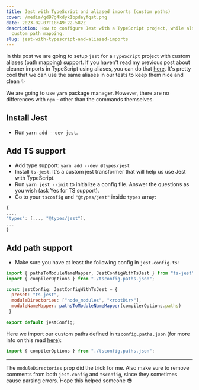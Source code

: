 ```yaml
---
title: Jest with TypeScript and aliased imports (custom paths)
cover: /media/gd97g4kdyk1bpdeyfqst.png
date: 2023-02-07T18:49:22.582Z
description: How to configure Jest with a TypeScript project, while also using
  custom path mapping.
slug: jest-with-typescript-and-aliased-imports
---
```

In this post we are going to setup `jest` for a `TypeScript` project with custom aliases (path mapping) support. If you haven't read my previous post about cleaner imports in TypeScript using aliases, you can do that [here](https://blog.manos-liakos.dev/cleaner-imports-with-aliases-in-react-typescript/). It's pretty cool that we can use the same aliases in our tests to keep them nice and clean ✨

We are going to use `yarn` package manager. However, there are no differences with `npm` - other than the commands themselves.

## Install Jest
- Run `yarn add --dev jest`.

## Add TS support
- Add type support: `yarn add --dev @types/jest`
- Install `ts-jest`. It's a custom jest transformer that will help us use Jest with TypeScript.
- Run `yarn jest --init` to initialize a config file. Answer the questions as you wish (ask Yes for TS support).
- Go to your `tsconfig` and `"@types/jest"` inside `types` array:

```js
{
...,
"types": [..., "@types/jest"],
...
}
```

## Add path support

- Make sure you have at least the following config in `jest.config.ts`:

```js
import { pathsToModuleNameMapper, JestConfigWithTsJest } from "ts-jest";
import { compilerOptions } from "./tsconfig.paths.json";

const jestConfig: JestConfigWithTsJest = {
  preset: "ts-jest",
  moduleDirectories: ["node_modules", "<rootDir>"],
  moduleNameMapper: pathsToModuleNameMapper(compilerOptions.paths)
 }
 
export default jestConfig;
 ```
 
 Here we import our custom paths defined in `tsconfig.paths.json` (for more info on this read [here](https://blog.manos-liakos.dev/cleaner-imports-with-aliases-in-react-typescript/)):

```js
import { compilerOptions } from "./tsconfig.paths.json";
```
 
 
 ___
 
 The `moduleDirectories` prop did the trick for me. Also make sure to remove comments from both `jest.config` and `tsconfig`, since they sometimes cause parsing errors. Hope this helped someone 😎